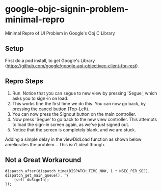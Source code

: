 # google-objc-signin-problem-minimal-repro
Minimal Repro of UI Problem in Google's Obj C Library

Setup
-----
First do a pod install, to get Google's Library (https://github.com/google/google-api-objectivec-client-for-rest).

Repro Steps
-----------
1) Run. Notice that you can segue to new view by pressing 'Segue', which asks you to sign-in on load. 
2) This works fine the first time we do this. You can now go back, by pressing the cancel button (Top-Left).
3) You can now press the Signout button on the main controller. 
4) Now press 'Segue' to go back to the new view controller. This attempts to load the sign-in screen again, as we've just signed out.
5) Notice that the screen is completely blank, and we are stuck.

Adding a simple delay in the viewDidLoad function as shown below ameliorates the problem... This isn't ideal though.

Not a Great Workaround
-----------------------
```
dispatch_after(dispatch_time(DISPATCH_TIME_NOW, 1 * NSEC_PER_SEC), dispatch_get_main_queue(), ^{
    [self doSignIn];
});
```
